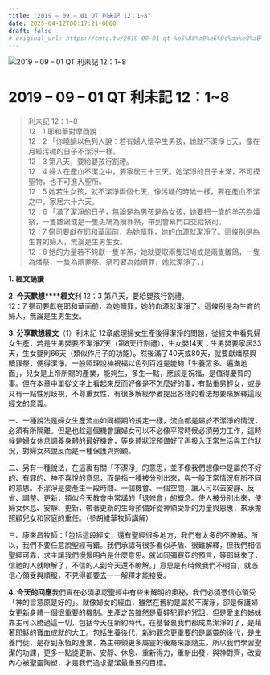 ```yaml
---
title: "2019 – 09 – 01 QT 利未記 12：1~8"
date: 2025-04-12T00:17:21+0800
draft: false
# original_url: https://cmtc.tw/2019-09-01-qt-%e5%88%a9%e6%9c%aa%e8%a8%98-12%ef%bc%9a18
---
```


![2019 – 09 – 01 QT 利未記 12：1\~8](/images/qt.jpg   "2019 – 09 – 01 QT 利未記 12：1\~8")

# 2019 – 09 – 01 QT 利未記 12：1\~8

> 利未記 12：1\~8  
> 12：1 耶和華對摩西說：  
> 12：2 「你曉諭以色列人說：若有婦人懷孕生男孩，她就不潔淨七天，像在月經污穢的日子不潔淨一樣。  
> 12：3 第八天，要給嬰孩行割禮。  
> 12：4 婦人在產血不潔之中，要家居三十三天。她潔淨的日子未滿，不可摸聖物，也不可進入聖所。  
> 12：5 她若生女孩，就不潔淨兩個七天，像污穢的時候一樣，要在產血不潔之中，家居六十六天。  
> 12：6 「滿了潔淨的日子，無論是為男孩是為女孩，她要把一歲的羊羔為燔祭，一隻雛鴿或是一隻斑鳩為贖罪祭，帶到會幕門口交給祭司。  
> 12：7 祭司要獻在耶和華面前，為她贖罪，她的血源就潔淨了。這條例是為生育的婦人，無論是生男生女。  
> 12：8 她的力量若不夠獻一隻羊羔，她就要取兩隻斑鳩或是兩隻雛鴿，一隻為燔祭，一隻為贖罪祭。祭司要為她贖罪，她就潔淨了。」

**1.** **經文誦讀**

**2. 今天默想****經文**利 12：3 第八天，要給嬰孩行割禮。  
12：7 祭司要獻在耶和華面前，為她贖罪，她的血源就潔淨了。這條例是為生育的婦人，無論是生男生女。

**3. 分享默想經文**（1）利未記 12章處理婦女生產後得潔淨的問題，從經文中看見婦女生產，若是生男嬰要不潔淨7天（第8天行割禮），生女嬰14天；生男嬰要家居33天，生女嬰則66天（類似作月子的功能）。然後滿了40天或80天，就要獻燔祭與贖罪祭，便得潔淨。一般照理說神祝福以色列百姓是能夠「生養眾多、遍滿地面」，兒女是上帝所賜的產業，能夠生，多生一點，應該是祝福，是值得慶賀的事。但在本章中單從文字上看起來反而好像是不怎麼好的事，有點重男輕女，或是又有一點性別歧視，不尊重女性，有很多解經學者提出各樣的看法想要來解釋這段經文的意義。

一、一種說法是婦女生產流血如同經期的規定一樣，流血都是屬於不潔淨的情況，必須有所隔離。但是也趁這個機會讓婦女可以不必像平常時候必須勞力工作，這時候是婦女休息調養身體的最好機會，等身體狀況預備好了再投入正常生活與工作狀況，對婦女來說反而是一種保護與照顧。

二、另有一種說法，在這裏有關「不潔淨」的意思，並不像我們想像中是屬於不好的、有罪的、神不喜悅的意思，而是指一種被分別出來，與一般正常情況有所不同的意思。不潔淨是要產生一段時間、一個機會、一個空間，讓人可以去安靜、反省、調整、更新，類似今天教會中常講的「退修會」的概念。使人被分別出來，使婦女休息、安靜、更新，帶著更新的生命預備好從神領受新的力量與恩惠，來承擔照顧兒女和家庭的重任。（參胡維華牧師講解）

三、康來昌牧師：「包括這段經文，還有聖經很多地方，我們有太多的不瞭解。所以，我們不要任意說聖經有錯。我們承認有很多看似矛盾、很難解釋，但我們相信聖經可靠，求主讓我們慢慢明白是什麼意思。就如同彌賽亞的預言，等耶穌來了，信祂的人就瞭解了，不信的人到今天還不瞭解。」意思是有時候我們不明白，就憑信心領受與順服，不見得都要去一一解釋才能接受。

**4. 今天的回應**我們實在必須承認聖經中有些未解明的奧秘，我們必須憑信心領受「神的旨意原是好的」。就像婦女的經血，雖然在舊約是屬於不潔淨，卻是保護婦女更新身體一個很重要的機制。生產之苦雖然是夏娃犯罪的咒詛，但是愛主的姊妹靠主可以勝過這一切，包括今天在新約時代，在基督裏我們都成為潔淨的了，是藉著耶穌的寶血成就的大工。包括生養後代，新約觀念更重要的是屬靈的後代，是生養門徒，是存到永恆的產業，為主帶領更多屬靈的後裔來跟隨主。所以我們學習聖潔的功課，更多一點從更新、安靜、休息、重新得力，重新出發，與神對齊，改變內心被聖靈陶塑，才是我們追求聖潔最重要的目標。